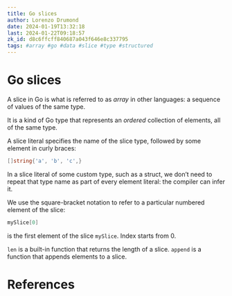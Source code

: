 ```yaml
---
title: Go slices
author: Lorenzo Drumond
date: 2024-01-19T13:32:18
last: 2024-01-22T09:18:57
zk_id: d8c6ffcff840687a043f646e8c337795
tags: #array #go #data #slice #type #structured
---
```



# Go slices
A slice in Go is what is referred to as _array_ in other languages: a sequence of values of the same type.

It is a kind of Go type that represents an _ordered_ collection of elements, all of the same type.

A slice literal specifies the name of the slice type, followed by some element in curly braces:
```go
[]string{'a', 'b', 'c',}
```

In a slice literal of some custom type, such as a struct, we don’t need to repeat that type name as part of every element literal: the compiler can infer it.

We use the square-bracket notation to refer to a particular numbered element of the slice:
```go
mySlice[0]
```

is the first element of the slice `mySlice`. Index starts from 0.

`len` is a built-in function that returns the length of a slice. `append` is a function that appends elements to a slice.

# References

